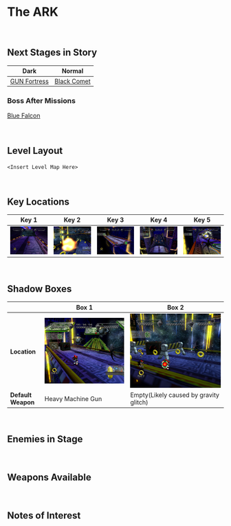 # The ARK

<br />

## Next Stages in Story
|Dark|Normal|
|--|--|
|[GUN Fortress](../GUNFortres)|[Black Comet](../BlackComet)|

### Boss After Missions
[Blue Falcon](../Bosses/HeavyDogBlueFalcon)

<br />

## Level Layout
```
<Insert Level Map Here>
```

<br />

## Key Locations
|Key 1|Key 2|Key 3|Key 4|Key 5|
|--|--|--|--|--|
|[ ![](../img/TheARK/TheARK-Key1.png) ](../img/TheARK/TheARK-Key1.png)|[ ![](../img/TheARK/TheARK-Key2.png) ](../img/TheARK/TheARK-Key2.png)|[ ![](../img/TheARK/TheARK-Key3.png) ](../img/TheARK/TheARK-Key3.png)|[ ![](../img/TheARK/TheARK-Key4.png) ](../img/TheARK/TheARK-Key4.png)|[ ![](../img/TheARK/TheARK-Key5.png) ](../img/TheARK/TheARK-Key5.png)|

<br />

## Shadow Boxes
| |Box 1|Box 2|
|-|-|-|
|__Location__|[ ![](../img/TheARK/TheARK-SpecialWeaponsContainer1.png) ](../img/TheARK/TheARK-SpecialWeaponsContainer1.png)|[ ![](../img/TheARK/TheARK-SpecialWeaponsContainer2.png) ](../img/TheARK/TheARK-SpecialWeaponsContainer2.png)|
|__Default Weapon__|Heavy Machine Gun|Empty(Likely caused by gravity glitch)|

<br />

## Enemies in Stage

<br />

## Weapons Available

<br />

## Notes of Interest

<br />